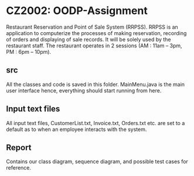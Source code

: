 # CZ2002: OODP-Assignment

Restaurant Reservation and Point of Sale System (RRPSS).
RRPSS is an application to computerize the processes of making reservation, recording of
orders and displaying of sale records. It will be solely used by the restaurant staff.
The restaurant operates in 2 sessions (AM : 11am – 3pm, PM : 6pm – 10pm). 


## src

All the classes and code is saved in this folder.
MainMenu.java is the main user interface hence, everything should start running from here. 

## Input text files 

All input text files, CustomerList.txt, Invoice.txt, Orders.txt etc. are set to a default as to when an employee interacts with the system.

## Report 

Contains our class diagram, sequence diagram, and possible test cases for reference. 
